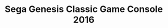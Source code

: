 ---
layout: video
series: Mike and Bootsy
episode: 47
title: Sega Genesis Classic Game Console 2016
permalink: /mike-and-bootsy/episode-47
video_info:
  - youtube;YouTube;bDnbA0jfaMY
release_date: 2016-12-08
platforms:
  - Sega Genesis Classic Game Console
short_platforms:
  - Genesis Classic
thumbnails:
games:
  - Dominant Amber
current_description: |
  Mike and Bootsy discuss the Sega Genesis Classic Game Console 2016! How does this console stack up against the NES Classic? Watch and find out!
---